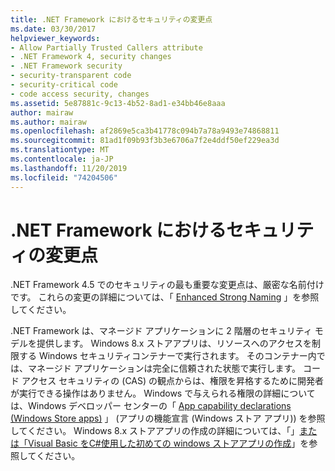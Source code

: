 ```yaml
---
title: .NET Framework におけるセキュリティの変更点
ms.date: 03/30/2017
helpviewer_keywords:
- Allow Partially Trusted Callers attribute
- .NET Framework 4, security changes
- .NET Framework security
- security-transparent code
- security-critical code
- code access security, changes
ms.assetid: 5e87881c-9c13-4b52-8ad1-e34bb46e8aaa
author: mairaw
ms.author: mairaw
ms.openlocfilehash: af2869e5ca3b41778c094b7a78a9493e74868811
ms.sourcegitcommit: 81ad1f09b93f3b3e6706a7f2e4ddf50ef229ea3d
ms.translationtype: MT
ms.contentlocale: ja-JP
ms.lasthandoff: 11/20/2019
ms.locfileid: "74204506"
---
```

# <a name="security-changes-in-the-net-framework"></a>.NET Framework におけるセキュリティの変更点

.NET Framework 4.5 でのセキュリティの最も重要な変更点は、厳密な名前付けです。 これらの変更の詳細については、「 [Enhanced Strong Naming](../../standard/assembly/enhanced-strong-naming.md) 」を参照してください。  
  
.NET Framework は、マネージド アプリケーションに 2 階層のセキュリティ モデルを提供します。 Windows 8.x ストアアプリは、リソースへのアクセスを制限する Windows セキュリティコンテナーで実行されます。 そのコンテナー内では、マネージド アプリケーションは完全に信頼された状態で実行します。 コード アクセス セキュリティの (CAS) の観点からは、権限を昇格するために開発者が実行できる操作はありません。 Windows で与えられる権限の詳細については、Windows デベロッパー センターの「 [App capability declarations (Windows Store apps)](https://go.microsoft.com/fwlink/?LinkId=230436) 」 (アプリの機能宣言 (Windows ストア アプリ)) を参照してください。 Windows 8.x ストアアプリの作成の詳細については、「」[または「Visual Basic をC#使用した初めての windows ストアアプリの作成](https://go.microsoft.com/fwlink/?LinkId=230461)」を参照してください。
